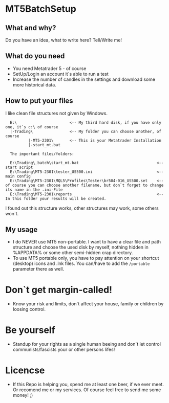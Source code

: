 # MT5BatchSetup

## What and why?

Do you have an idea, what to write here? Tell/Write me!

## What do you need

* You need Metatrader 5 - of course
* SetUp/Login an account it`s able to run a test
* Increase the number of candles in the settings and download some more historical data.

## How to put your files

I like clean file structures not given by Windows.

```
  E:\                       <-- My third hard disk, if you have only one, it`s c:\ of course
  |-Trading\                <-- My folder you can choose another, of course
          |-MT5-2301\       <-- This is your Metatrader Installation
          |-start_mt.bat
          
  The important files/folders:

  E:\Trading\_batch\start_mt.bat                                  <-- start script
  E:\Trading\MT5-2301\tester_US500.ini                            <-- main config
  E:\Trading\MT5-2301\MQL5\Profiles\Tester\br504-016_US500.set    <-- of course you can choose another filename, but don`t forget to change its name in the .ini-File
  E:\Trading\MT5-2301\reports                                     <-- In this folder your results will be created.
```
          
  I found out this structure works, other structures may work, some others won`t.


## My usage

* I do NEVER use MT5 non-portable. I want to have a clear file and path structure and choose the used disk by myself, nothing hidden in %APPDATA% or some other semi-hidden crap directory.
* To use MT5 portable only, you have to pay attention on your shortcut (desktop) icons and .lnk files. You can/have to add the ```/portable``` parameter there as well.


# Don`t get margin-called!

* Know your risk and limits, don`t affect your house, family or children by loosing control.

# Be yourself

* Standup for your rights as a single human beeing and don`t let control communists/fascists your or other persons lifes!

# Licencse

* If this Repo is helping you, spend me at least one beer, if we ever meet. Or recomend me or my services. Of course feel free to send me some money! ;)

